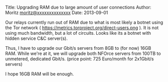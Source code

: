 Title:  Upgrading RAM due to large amount of user connections
Author: Moritz <moritz@xxxxxxxxxxxxxx>
Date: 2013-09-01


Our relays currently run out of RAM due to what is most likely a botnet
using the Tor network ( <https://metrics.torproject.org/direct-users.png>
). It is not using much bandwidth, but a lot of circuits. Looks like its
a botnet with hidden service C&C server(s).

Thus, I have to upgrade our Gbit/s servers from 8GB to (for now) 16GB
RAM. While we're at it, we will upgrade both NFOrce servers from 100TB
to unmetered, dedicated Gbit/s. (price point: 725 Euro/month for
2x1Gbit/s servers)

I hope 16GB RAM will be enough.
